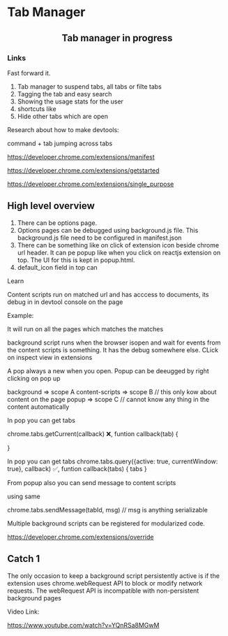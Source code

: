 # Tab Manager

<h2  align="center">Tab manager in progress </h2>

### Links

Fast forward it.

1. Tab manager to suspend tabs, all tabs or filte tabs
2. Tagging the tab and easy search
3. Showing the usage stats for the user
4. shortcuts like
5. Hide other tabs which are open

Research about how to make devtools:

command + tab
jumping across tabs

https://developer.chrome.com/extensions/manifest

https://developer.chrome.com/extensions/getstarted

https://developer.chrome.com/extensions/single_purpose

## High level overview

1. There can be options page.
2. Options pages can be debugged using background.js file. This background.js file need to be configured in manifest.json
3. There can be something like on click of extension icon beside chrome url header. It can pe popup like when you click on reactjs extension on top. The UI for this is kept in popup.html.
4. default_icon field in top can

Learn

Content scripts run on matched url and has acccess to documents, its debug in in devtool console on the page

Example:

<!-- "content_scripts": [
    {
      "matches": ["https://developer.chrome.com/*"],
      "js": ["pages/suspendedpage.js"]
    }
  ] -->

It will run on all the pages which matches the matches

background script runs when the browser isopen and wait for events from the content scripts is something. It has the debug somewhere else. CLick on inspect view in extensions

A pop always a new when you open. Popup can be deeugged by right clicking on pop up

background => scope A
content-scripts => scope B // this only kow about content on the page
popup => scope C // cannot know any thing in the content automatically

In pop you can get tabs

chrome.tabs.getCurrent(callback) ❌,
funtion callback(tab) {

}

In pop you can get tabs
chrome.tabs.query({active: true, currentWindow: true}, callback) ✅,
funtion callback(tabs) {
tabs
}

From popup also you can send message to content scripts

using same

chrome.tabs.sendMessage(tabId, msg) // msg is anything serializable

Multiple background scripts can be registered for modularized code.

https://developer.chrome.com/extensions/override

## Catch 1

The only occasion to keep a background script persistently active is if the extension uses chrome.webRequest API to block or modify network requests. The webRequest API is incompatible with non-persistent background pages

Video Link:

https://www.youtube.com/watch?v=YQnRSa8MGwM
